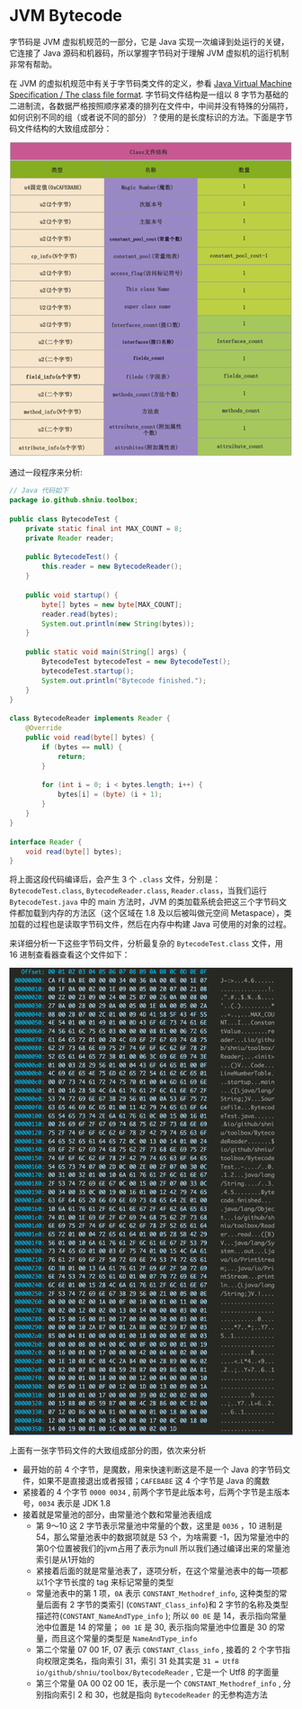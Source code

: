 # JVM Bytecode

字节码是 JVM 虚拟机规范的一部分，它是 Java 实现一次编译到处运行的关键，它连接了 Java 源码和机器码，所以掌握字节码对于理解 JVM 虚拟机的运行机制非常有帮助。

在 JVM 的虚拟机规范中有关于字节码类文件的定义，参看 [Java Virtual Machine Specification / The class file format](https://docs.oracle.com/javase/specs/jvms/se8/html/jvms-4.html). 字节码文件结构是一组以 8 字节为基础的二进制流，各数据严格按照顺序紧凑的排列在文件中，中间并没有特殊的分隔符，如何识别不同的组（或者说不同的部分）？使用的是长度标识的方法。下面是字节码文件结构的大致组成部分：

![&#x5B57;&#x8282;&#x7801;&#x6587;&#x4EF6;&#x7EC4;&#x6210;&#x90E8;&#x5206;](../../../.gitbook/assets/image%20%28128%29.png)

通过一段程序来分析:

```java
// Java 代码如下
package io.github.shniu.toolbox;

public class BytecodeTest {
    private static final int MAX_COUNT = 8;
    private Reader reader;

    public BytecodeTest() {
        this.reader = new BytecodeReader();
    }

    public void startup() {
        byte[] bytes = new byte[MAX_COUNT];
        reader.read(bytes);
        System.out.println(new String(bytes));
    }

    public static void main(String[] args) {
        BytecodeTest bytecodeTest = new BytecodeTest();
        bytecodeTest.startup();
        System.out.println("Bytecode finished.");
    }
}

class BytecodeReader implements Reader {
    @Override
    public void read(byte[] bytes) {
        if (bytes == null) {
            return;
        }

        for (int i = 0; i < bytes.length; i++) {
            bytes[i] = (byte) (i + 1);
        }
    }
}

interface Reader {
    void read(byte[] bytes);
}
```

将上面这段代码编译后，会产生 3 个 `.class` 文件，分别是：`BytecodeTest.class`, `BytecodeReader.class`, `Reader.class`，当我们运行 `BytecodeTest.java` 中的 main 方法时，JVM 的类加载系统会把这三个字节码文件都加载到内存的方法区（这个区域在 1.8 及以后被叫做元空间 Metaspace），类加载的过程也是读取字节码文件，然后在内存中构建 Java 可使用的对象的过程。

来详细分析一下这些字节码文件，分析最复杂的 `BytecodeTest.class` 文件，用 16 进制查看器查看这个文件如下：

![16 &#x8FDB;&#x5236;&#x4E0B;&#x663E;&#x793A;](../../../.gitbook/assets/image%20%28129%29.png)

上面有一张字节码文件的大致组成部分的图，依次来分析

* 最开始的前 4 个字节，是魔数，用来快速判断这是不是一个 Java 的字节码文件，如果不是直接退出或者报错；`CAFEBABE` 这 4 个字节是 Java 的魔数
* 紧接着的 4 个字节 `0000 0034` , 前两个字节是此版本号，后两个字节是主版本号，`0034` 表示是 JDK 1.8
* 接着就是常量池的部分，由常量池个数和常量池表组成
  * 第 9～10 这 2 字节表示常量池中常量的个数，这里是 `0036` ，10 进制是 54，那么常量池表中的数据项就是 53 个，为啥需要 -1，因为常量池中的第0个位置被我们的jvm占用了表示为null 所以我们通过编译出来的常量池索引是从1开始的
  * 紧接着后面的就是常量池表了，逐项分析，在这个常量池表中的每一项都以1个字节长度的 tag 来标记常量的类型
  * 常量池表中的第 1 项，`0A` 表示 `CONSTANT_Methodref_info`, 这种类型的常量后面有 2 字节的类索引 \(`CONSTANT_Class_info`\)和 2 字节的名称及类型描述符\(`CONSTANT_NameAndType_info` \); 所以 `00 0E` 是 14，表示指向常量池中位置是 14 的常量； `00 1E` 是 30, 表示指向常量池中位置是 30 的常量，而且这个常量的类型是 `NameAndType_info` 
  * 第二个常量 07 00 1F, 07 表示 `CONSTANT_Class_info` , 接着的 2 个字节指向权限定类名，指向索引 31，索引 31 处其实是 `31 = Utf8               io/github/shniu/toolbox/BytecodeReader` , 它是一个 Utf8 的字面量
  * 第三个常量 0A 00 02 00 1E，表示是一个 `CONSTANT_Methodref_info` , 分别指向索引 2 和 30，也就是指向 `BytecodeReader` 的无参构造方法

